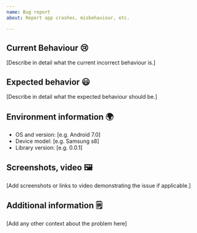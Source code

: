 ```yaml
---
name: Bug report
about: Report app crashes, misbehaviour, etc.

---
```


## Current Behaviour :cry:
[Describe in detail what the current incorrect behaviour is.]

## Expected behavior :smiley:
[Describe in detail what the expected behaviour should be.]

## Environment information :earth_africa:
 - OS and version: [e.g. Android 7.0]
 - Device model: [e.g. Samsung s8]
 - Library version: [e.g. 0.0.1]

## Screenshots, video :framed_picture:
[Add screenshots or links to video demonstrating the issue if applicable.]

## Additional information :spiral_notepad:
[Add any other context about the problem here]
